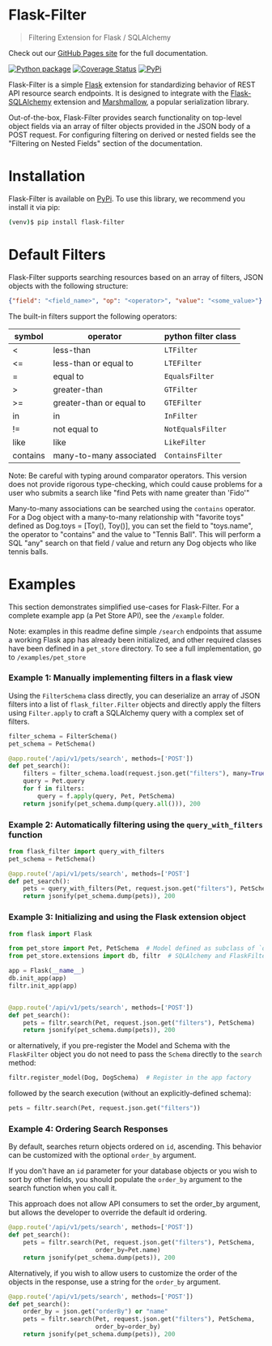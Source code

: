 # Flask-Filter
> Filtering Extension for Flask / SQLAlchemy

Check out our
[GitHub Pages site](https://exleym.github.io/Flask-Filter/) for the full documentation.

[![Python package](https://github.com/exleym/Flask-Filter/actions/workflows/python-package.yml/badge.svg)](https://github.com/exleym/Flask-Filter/actions/workflows/python-package.yml)
[![Coverage Status](https://coveralls.io/repos/github/exleym/Flask-Filter/badge.svg?branch=master)](https://coveralls.io/github/exleym/Flask-Filter?branch=master)
[![PyPi][pypi-badge]][pypi]

Flask-Filter is a simple [Flask](http://flask.pocoo.org/) extension for
standardizing behavior of REST API resource search endpoints. It is
designed to integrate with the [Flask-SQLAlchemy](http://flask-sqlalchemy.pocoo.org/2.3/)
extension and [Marshmallow](https://marshmallow.readthedocs.io/en/3.0/),
a popular serialization library.

Out-of-the-box, Flask-Filter provides search functionality on top-level
object fields via an array of filter objects provided in the JSON body
of a POST request. For configuring filtering on derived or nested fields
see the "Filtering on Nested Fields" section of the documentation.

# Installation
Flask-Filter is available on [PyPi][pypi]. To use this library, we recommend you 
install it via pip:

```bash
(venv)$ pip install flask-filter
```

# Default Filters
Flask-Filter supports searching resources based on an array of filters,
JSON objects with the following structure:

```json
{"field": "<field_name>", "op": "<operator>", "value": "<some_value>"}
```

The built-in filters support the following operators:

| symbol   | operator                     | python filter class   |
|----------|------------------------------|-----------------------|
| <        | less-than                    | `LTFilter`            |
| <=       | less-than or equal to        | `LTEFilter`           |
| =        | equal to                     | `EqualsFilter`        |
| >        | greater-than                 | `GTFilter`            |
| >=       | greater-than or equal to     | `GTEFilter`           |
| in       | in                           | `InFilter`            |
| !=       | not equal to                 | `NotEqualsFilter`     |
| like     | like                         | `LikeFilter`          |
| contains | many-to-many associated      | `ContainsFilter`      |

Note: Be careful with typing around comparator operators. This version
does not provide rigorous type-checking, which could cause problems for
a user who submits a search like "find Pets with name greater than
'Fido'"

Many-to-many associations can be searched using the `contains` operator.
For a Dog object with a many-to-many relationship with "favorite toys" 
defined as Dog.toys = [Toy(), Toy()], you can set the field to "toys.name",
the operator to "contains" and the value to "Tennis Ball". This will perform 
a SQL "any" search on that field / value and return any Dog objects who like 
tennis balls.

# Examples
This section demonstrates simplified use-cases for Flask-Filter. For
a complete example app (a Pet Store API), see the `/example` folder.

Note: examples in this readme define simple `/search` endpoints that
assume a working Flask app has already been initialized, and other
required classes have been defined in a `pet_store` directory. To see
a full implementation, go to `/examples/pet_store`

### Example 1: Manually implementing filters in a flask view
Using the `FilterSchema` class directly, you can deserialize an
array of JSON filters into a list of `flask_filter.Filter` objects
and directly apply the filters using `Filter.apply` to craft a
SQLAlchemy query with a complex set of filters.

```python
filter_schema = FilterSchema()
pet_schema = PetSchema()

@app.route('/api/v1/pets/search', methods=['POST'])
def pet_search():
    filters = filter_schema.load(request.json.get("filters"), many=True)
    query = Pet.query
    for f in filters:
        query = f.apply(query, Pet, PetSchema)
    return jsonify(pet_schema.dump(query.all())), 200
```

### Example 2: Automatically filtering using the `query_with_filters` function

```python
from flask_filter import query_with_filters
pet_schema = PetSchema()

@app.route('/api/v1/pets/search', methods=['POST']
def pet_search():
    pets = query_with_filters(Pet, request.json.get("filters"), PetSchema)
    return jsonify(pet_schema.dump(pets)), 200
```


### Example 3: Initializing and using the Flask extension object

```python
from flask import Flask

from pet_store import Pet, PetSchema  # Model defined as subclass of `db.Model`
from pet_store.extensions import db, filtr  # SQLAlchemy and FlaskFilter objects

app = Flask(__name__)
db.init_app(app)
filtr.init_app(app)


@app.route('/api/v1/pets/search', methods=['POST'])
def pet_search():
    pets = filtr.search(Pet, request.json.get("filters"), PetSchema)
    return jsonify(pet_schema.dump(pets)), 200
```

or alternatively, if you pre-register the Model and Schema with the
`FlaskFilter` object you do not need to pass the `Schema` directly to
the `search` method:

```python
filtr.register_model(Dog, DogSchema)  # Register in the app factory
```

followed by the search execution (without an explicitly-defined schema):

```python
pets = filtr.search(Pet, request.json.get("filters"))
```

### Example 4: Ordering Search Responses
By default, searches return objects ordered on `id`, ascending. This behavior 
can be customized with the optional `order_by` argument.

If you don't have an `id` parameter for your database objects or you wish to 
sort by other fields, you should populate the `order_by` argument to the search 
function when you call it. 

This approach does not allow API consumers to set the order_by argument, but 
allows the developer to override the default id ordering.
```python
@app.route('/api/v1/pets/search', methods=['POST'])
def pet_search():
    pets = filtr.search(Pet, request.json.get("filters"), PetSchema,
                        order_by=Pet.name)
    return jsonify(pet_schema.dump(pets)), 200
```

Alternatively, if you wish to allow users to customize the order of the 
objects in the response, use a string for the `order_by` argument.

```python
@app.route('/api/v1/pets/search', methods=['POST'])
def pet_search():
    order_by = json.get("orderBy") or "name"
    pets = filtr.search(Pet, request.json.get("filters"), PetSchema,
                        order_by=order_by)
    return jsonify(pet_schema.dump(pets)), 200
```


[pypi-badge]: https://badge.fury.io/py/Flask-Filter.svg
[pypi]: https://pypi.org/project/Flask-Filter/